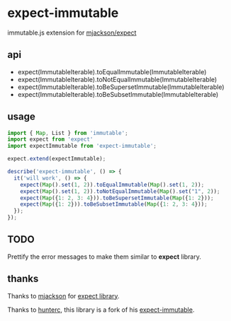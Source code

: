 # expect-immutable

immutable.js extension for [mjackson/expect](https://github.com/mjackson/expect)

## api

* expect(ImmutableIterable).toEqualImmutable(ImmutableIterable)
* expect(ImmutableIterable).toNotEqualImmutable(ImmutableIterable)
* expect(ImmutableIterable).toBeSupersetImmutable(ImmutableIterable)
* expect(ImmutableIterable).toBeSubsetImmutable(ImmutableIterable)

## usage

```js
import { Map, List } from 'immutable';
import expect from 'expect'
import expectImmutable from 'expect-immutable';

expect.extend(expectImmutable);

describe('expect-immutable', () => {
  it('will work', () => {
    expect(Map().set(1, 2)).toEqualImmutable(Map().set(1, 2));
    expect(Map().set(1, 2)).toNotEqualImmutable(Map().set("1", 2));
    expect(Map({1: 2, 3: 4})).toBeSupersetImmutable(Map({1: 2}));
    expect(Map({1: 2})).toBeSubsetImmutable(Map({1: 2, 3: 4}));
  });
});
```

## TODO

Prettify the error messages to make them similar to **expect** library.

## thanks


Thanks to [mjackson](https://github.com/mjackson) for [expect library](https://github.com/mjackson/expect).

Thanks to [hunterc](https://github.com/hunterc), this library is a fork of his [expect-immutable](https://github.com/hunterc/expect-immutable).
